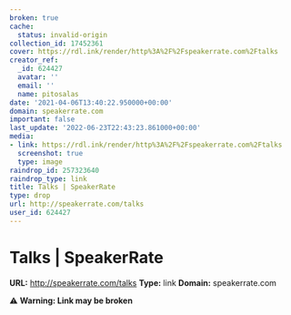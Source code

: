 ```yaml
---
broken: true
cache:
  status: invalid-origin
collection_id: 17452361
cover: https://rdl.ink/render/http%3A%2F%2Fspeakerrate.com%2Ftalks
creator_ref:
  _id: 624427
  avatar: ''
  email: ''
  name: pitosalas
date: '2021-04-06T13:40:22.950000+00:00'
domain: speakerrate.com
important: false
last_update: '2022-06-23T22:43:23.861000+00:00'
media:
- link: https://rdl.ink/render/http%3A%2F%2Fspeakerrate.com%2Ftalks
  screenshot: true
  type: image
raindrop_id: 257323640
raindrop_type: link
title: Talks | SpeakerRate
type: drop
url: http://speakerrate.com/talks
user_id: 624427
---
```


# Talks | SpeakerRate

**URL:** http://speakerrate.com/talks
**Type:** link
**Domain:** speakerrate.com

⚠️ **Warning: Link may be broken**
